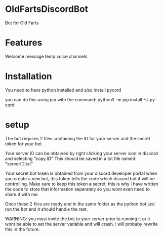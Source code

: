 # OldFartsDiscordBot
Bot for Old Farts

# Features
Welcome message
temp voice channels

# Installation 
You need to have python installed and also install pycord

you can do this using pip with the command: 
python3 -m pip install -U py-cord

# setup
The bot requires 2 files containing the ID for your server and the secret token for your bot

Your server ID can be obtained by right clicking your server icon in discord and selecting "copy ID"
This should be saved in a txt file named "serverID.txt"

Your secret bot token is obtained from your discord developer portal when you create a new bot, this token tells the code which discord bot it will be controlling.
Make sure to keep this token a secret, this is why I have written the code to store that information seperately so you wont even need to share it with me. 

Once these 2 files are ready and in the same folder as the python bot just run the bot and it should handle the rest. 

WARNING: you must invite the bot to your server prior to running it or it wont be able to set the server variable and will crash. I will probaby rewrite this in the future. 
